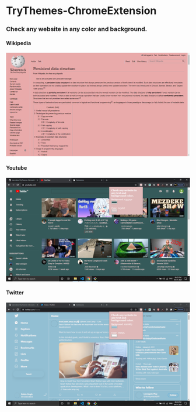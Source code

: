 # TryThemes-ChromeExtension
### Check any website in any color and background.

#### Wikipedia
<img src="assets/wikipedia.png">

#### Youtube
<img src="assets/youtube.png">

#### Twitter
<img src="assets/twitter.png">
